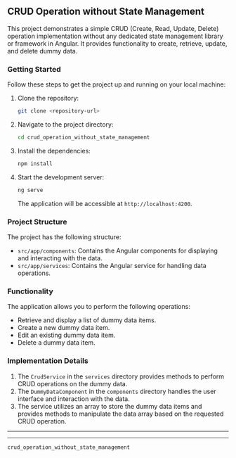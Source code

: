 ## CRUD Operation without State Management

This project demonstrates a simple CRUD (Create, Read, Update, Delete) operation implementation without any dedicated state management library or framework in Angular. It provides functionality to create, retrieve, update, and delete dummy data.

### Getting Started

Follow these steps to get the project up and running on your local machine:

1. Clone the repository:

   ```bash
   git clone <repository-url>
   ```

2. Navigate to the project directory:

   ```bash
   cd crud_operation_without_state_management
   ```

3. Install the dependencies:

   ```bash
   npm install
   ```

4. Start the development server:

   ```bash
   ng serve
   ```

   The application will be accessible at `http://localhost:4200`.

### Project Structure

The project has the following structure:

- `src/app/components`: Contains the Angular components for displaying and interacting with the data.
- `src/app/services`: Contains the Angular service for handling data operations.

### Functionality

The application allows you to perform the following operations:

- Retrieve and display a list of dummy data items.
- Create a new dummy data item.
- Edit an existing dummy data item.
- Delete a dummy data item.

### Implementation Details

1. The `CrudService` in the `services` directory provides methods to perform CRUD operations on the dummy data.
2. The `DummyDataComponent` in the `components` directory handles the user interface and interaction with the data.
3. The service utilizes an array to store the dummy data items and provides methods to manipulate the data array based on the requested CRUD operation.



---
---
`crud_operation_without_state_management`